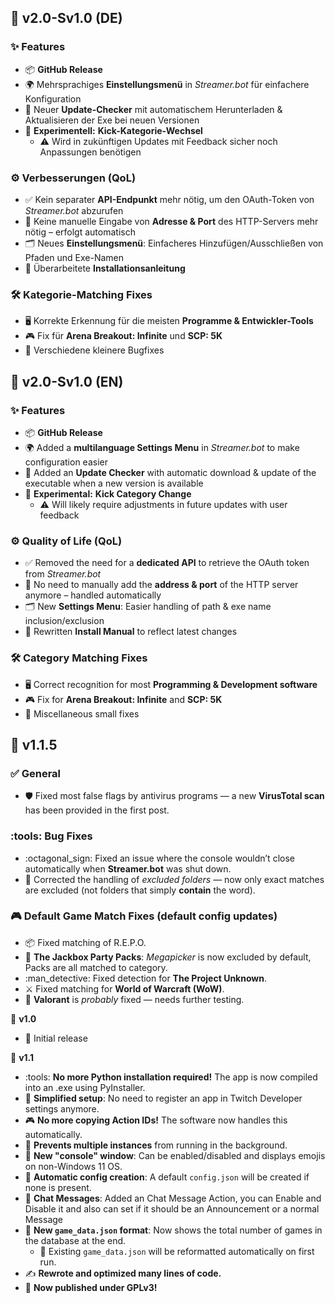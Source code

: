 ## :small_blue_diamond: **v2.0-Sv1.0 (DE)**

### ✨ Features
- 📦 **GitHub Release**
- 🌍 Mehrsprachiges **Einstellungsmenü** in *Streamer.bot* für einfachere Konfiguration  
- 🔄 Neuer **Update-Checker** mit automatischem Herunterladen & Aktualisieren der Exe bei neuen Versionen  
- 🧪 **Experimentell:** **Kick-Kategorie-Wechsel**  
  - ⚠️ Wird in zukünftigen Updates mit Feedback sicher noch Anpassungen benötigen  

### ⚙️ Verbesserungen (QoL)
- ✅ Kein separater **API-Endpunkt** mehr nötig, um den OAuth-Token von *Streamer.bot* abzurufen  
- 🔌 Keine manuelle Eingabe von **Adresse & Port** des HTTP-Servers mehr nötig – erfolgt automatisch  
- 🗂️ Neues **Einstellungsmenü**: Einfacheres Hinzufügen/Ausschließen von Pfaden und Exe-Namen  
- 📖 Überarbeitete **Installationsanleitung**  

### 🛠️ Kategorie-Matching Fixes
- 🖥️ Korrekte Erkennung für die meisten **Programme & Entwickler-Tools**  
- 🎮 Fix für **Arena Breakout: Infinite** und **SCP: 5K**
- 🔧 Verschiedene kleinere Bugfixes  

## :small_blue_diamond: **v2.0-Sv1.0 (EN)**

### ✨ Features
- 📦 **GitHub Release**
- 🌍 Added a **multilanguage Settings Menu** in *Streamer.bot* to make configuration easier  
- 🔄 Added an **Update Checker** with automatic download & update of the executable when a new version is available  
- 🧪 **Experimental:** **Kick Category Change**  
  - ⚠️ Will likely require adjustments in future updates with user feedback  

### ⚙️ Quality of Life (QoL)
- ✅ Removed the need for a **dedicated API** to retrieve the OAuth token from *Streamer.bot*  
- 🔌 No need to manually add the **address & port** of the HTTP server anymore – handled automatically  
- 🗂️ New **Settings Menu**: Easier handling of path & exe name inclusion/exclusion  
- 📖 Rewritten **Install Manual** to reflect latest changes  

### 🛠️ Category Matching Fixes
- 🖥️ Correct recognition for most **Programming & Development software**  
- 🎮 Fix for **Arena Breakout: Infinite** and **SCP: 5K** 
- 🔧 Miscellaneous small fixes

## :small_blue_diamond: **v1.1.5**

### :white_check_mark: General
  - :shield: Fixed most false flags by antivirus programs — a new **VirusTotal scan** has been provided in the first post.

### :tools: Bug Fixes
  - :octagonal_sign: Fixed an issue where the console wouldn’t close automatically when **Streamer.bot** was shut down.  
  - :file_folder: Corrected the handling of *excluded folders* — now only exact matches are excluded (not folders that simply **contain** the word).

### :video_game: Default Game Match Fixes (default config updates)
  - :package: Fixed matching of R.E.P.O.  
  - :tada: **The Jackbox Party Packs**: *Megapicker* is now excluded by default, Packs are all matched to category.  
  - :man_detective: Fixed detection for **The Project Unknown**.  
  - :crossed_swords: Fixed matching for **World of Warcraft (WoW)**.  
  - :dart: **Valorant** is *probably* fixed — needs further testing.

:small_blue_diamond: **v1.0**  
- :tada: Initial release  

:small_blue_diamond: **v1.1**  
- :tools: **No more Python installation required!** The app is now compiled into an .exe using PyInstaller.  
- :rocket: **Simplified setup**: No need to register an app in Twitch Developer settings anymore.  
- :video_game: **No more copying Action IDs!** The software now handles this automatically.  
- :arrows_counterclockwise: **Prevents multiple instances** from running in the background.  
- :scroll: **New "console" window**: Can be enabled/disabled and displays emojis on non-Windows 11 OS.  
- :pencil: **Automatic config creation**: A default `config.json` will be created if none is present.  
- :speech_balloon: **Chat Messages**: Added an Chat Message Action, you can Enable and Disable it and also can set if it should be an Announcement or a normal Message
- :open_file_folder: **New `game_data.json` format**: Now shows the total number of games in the database at the end.  
  - :arrows_counterclockwise: Existing `game_data.json` will be reformatted automatically on first run.  
- ✍ **Rewrote and optimized many lines of code.**  
- :scroll: **Now published under GPLv3!**
